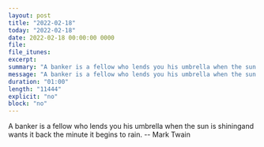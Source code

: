 ```yaml
---
layout: post
title: "2022-02-18"
today: "2022-02-18"
date: 2022-02-18 00:00:00 0000
file:
file_itunes:
excerpt:
summary: "A banker is a fellow who lends you his umbrella when the sun is shiningand wants it back the minute it begins to rain. -- Mark Twain"
message: "A banker is a fellow who lends you his umbrella when the sun is shiningand wants it back the minute it begins to rain. -- Mark Twain"
duration: "01:00"
length: "11444"
explicit: "no"
block: "no"
---
```

A banker is a fellow who lends you his umbrella when the sun is shiningand wants it back the minute it begins to rain. -- Mark Twain

